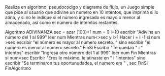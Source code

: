 Realiza en algoritmo, pseudocodigo y diagrama de flujo, un Juego simple que pide al usuario que adivine un numero en 10 intentos, que imprima si lo atina, y si no le indique si el número ingresado es mayo o menor al almacenado, así como el número de intemtos restantes.

Algoritmo ADIVINANZA
	sec = azar (100)+1
	num = 0
	i=10
	escribir "Adivina un número del 1 al 999"
	leer num
	Mientras num<>sec y i>1 Hacer
		i = i -1
		si num >sec escribir "el número es mayor al número secreto. "
			sino escribir "el número es menor al número secreto."
			FinSi
			Escribir "Te quedan " i " intentos"
			escribir "Ingresa otro número del 1 al 999"
			leer num
		Fin Mientras
		si num=sec Escribir "Eres lo máximo, le atinaste en " i "intentos"
		sino escribir "Se terminaron tus oportunudades, el numero era " , sec
		FinSi
FinAlgoritmo
